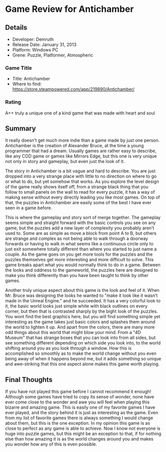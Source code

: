 # Game Review for Antichamber

## Details
* Developer: Demruth
* Release Date: January 31, 2013
* Platform: Windows PC
* Grene: Puzzle, Platformer, Atmospheric

### Game Title
* Title: Antichamber
* Where to find: https://store.steampowered.com/app/219890/Antichamber/

### Rating
A++ truly a unique one of a kind game that was made with heart and soul


## Summary
It really doesn't get much more indie than a game made by just one person. Antichamber is the creation of Alexander Bruce, at the time a young programmer that had a dream. Usually games are rather easy to describe, like any COD game or games like Mirrors Edge, but this one is very unique not only in story and gameplay, but even just the look of it.

The story in Antichamber is a bit vague and hard to describe. You are just dropped into a very strange place with little to no direction on where to go or what to do, but yet somehow that works. As you explore the level design of the game really shows itself off, from a strange black thing that you follow to small panels on the wall to read for every puzzle, it has a way of making sense without every directly leading you like most games. On top of that, the puzzles in Antichamber are easily some of the best I have ever seen in a game before. 

This is where the gameplay and story sort of merge together. The gameplay seems simple and straight forward with the basic controls you see on any game, but the puzzles add a new layer of complexity you probably aren’t used to. Some are as simple as move a block from point A to B, but others are strange and complex as not being able to walk through a doorway forwards or having to walk in what seems like a continuous circle only to just exit somewhere totally different than where you started to just name a couple. As the game goes on you get more tools for the puzzles and the puzzles themselves get more interesting and more difficult to solve. This game breaks apart what you would normally think to do in a game. Between the looks and oddness to the gameworld, the puzzles here are designed to make you think differently than you have been taught to think by other games.

Another truly unique aspect about this game is the look and feel of it. When Mr. Bruce was designing the looks he wanted to "make it look like it wasn’t made in the Unreal Engine." and he succeeded. It has a very colorful look to it, the basic world looks just simple white with black outlines on every corner, but then that is contrasted sharply by the bight look of the puzzles. You wont find the best graphics here, but you will find something simple yet interesting as the game takes just basic colors and splashes them around the world to lighten it up. And apart from the colors, there are many more odd things about this world that might blow your mind. From a "4D Museum" that has strange boxes that you can look into from all sides, but see something different depending on which side you look into, to the world shifting around you as you look through a window. How this is accomplished so smoothly as to make the world change without you even being away of when it happens beyond me, but it adds something so unique and awe-striking that this one aspect alone makes this game worth playing.

## Final Thoughts
If you have not played this game before I cannot recommend it enough! Although some games have tried to copy its sense of wonder, none have ever come close to the wonder and awe you will feel when playing this bizarre and amazing game. This is easily one of my favorite games I have ever played, and the story behind it is just as interesting as the game. Even from my list of favorite games there is always something I would change about them, but this is the one exception. In my opinion this game is as close to perfect as any game is able to achieve. Now I know not everyone is huge into puzzle games, but this might be an exception to that, if for nothing else than how amazing it is as the world changes around you and makes you wonder how any of this is even possible.
